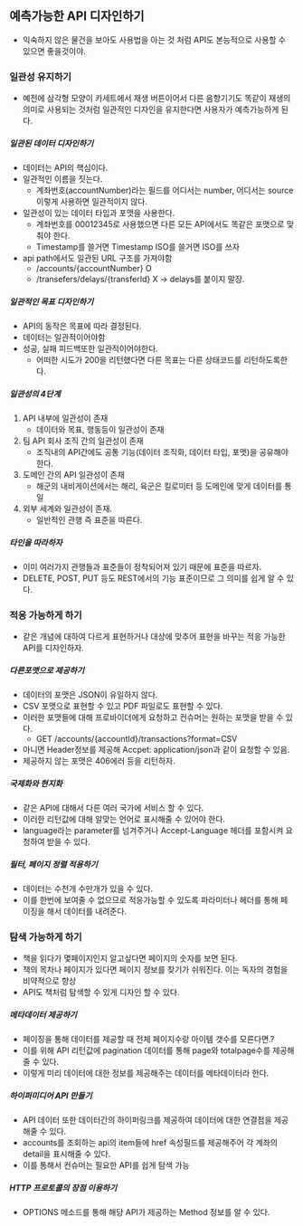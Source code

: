 ## 예측가능한 API 디자인하기

- 익숙하지 않은 물건을 보아도 사용법을 아는 것 처럼 API도 본능적으로 사용할 수 있으면 좋을것이야.





### 일관성 유지하기

- 예전에 삼각형 모양이 카세트에서 재생 버튼이어서 다른 음향기기도 똑같이 재생의 의미로 사용되는 것처럼 일관적인 디자인을 유지한다면 사용자가 예측가능하게 된다.



##### 일관된 데이터 디자인하기

- 데이터는 API의 핵심이다.
- 일관적인 이름을 짓는다.
  - 계좌번호(accountNumber)라는 필드를 어디서는 number, 어디서는 source 이렇게 사용하면 일관적이지 않다.
- 일관성이 있는 데이터 타입과 포맷을 사용한다.
  - 계좌번호를 00012345로 사용했으면 다른 모든 API에서도 똑같은 포맷으로 맞춰야 한다.
  - Timestamp를 쓸거면 Timestamp ISO를 쓸거면 ISO를 쓰자
- api path에서도 일관된 URL 구조를 가져야함
  - /accounts/{accountNumber} O
  - /transefers/delays/{transferId} X -> delays를 붙이지 말장.



##### 일관적인 목표 디자인하기

- API의 동작은 목표에 따라 결정된다.
- 데이터는 일관적이어야함
- 성공, 실패 피드백또한 일관적이어야한다.
  - 어떠한 시도가 200을 리턴했다면 다른 목표는 다른 상태코드를 리턴하도록한다.



##### 일관성의 4단계

1. API 내부에 일관성이 존재
   - 데이터와 목표, 행동등이 일관성이 존재
2. 팀 API 회사 조직 간의 일관성이 존재
   - 조직내의 API간에도 공통 기능(데이터 조직화, 데이터 타입, 포맷)을 공유해야한다.
3. 도메인 간의 API 일관성이 존재
   - 해군의 내비게이션에서는 해리, 육군은 킬로미터 등 도메인에 맞게 데이터를 통일
4. 외부 세계와 일관성이 존재.
   - 일반적인 관행 즉 표준을 따른다.



##### 타인을 따라하자

- 이미 여러가지 관행들과 표준들이 정착되어져 있기 때문에 표준을 따르자.
- DELETE, POST, PUT 등도 REST에서의 기능 표준이므로 그 의미를 쉽게 알 수 있다.



### 적응 가능하게 하기

- 같은 개념에 대하여 다르게 표현하거나 대상에 맞추어 표현을 바꾸는 적응 가능한 API를 디자인하자.



##### 다른포맷으로 제공하기

- 데이터의 포맷은 JSON이 유일하지 않다.
- CSV 포맷으로 표현할 수 있고 PDF 파일로도 표현할 수 있다.
- 이러한 포맷들에 대해 프로바이더에게 요청하고 컨슈머는 원하는 포맷을 받을 수 있다.
  - GET /accounts/{accountId}/transactions?format=CSV
- 아니면 Header정보를 제공해 Accpet: application/json과 같이 요청할 수 있음.
- 제공하지 않는 포맷은 406에러 등을 리턴하자.



##### 국제화와 현지화

- 같은 API에 대해서 다른 여러 국가에 서비스 할 수 있다.
- 이러한 리턴값에 대해 알맞는 언어로 표시해줄 수 있어야 한다.
- language라는 parameter를 넘겨주거나 Accept-Language 헤더를 포함시켜 요청하여 받을 수 있다.



##### 필터, 페이지 정렬 적용하기

- 데이터는 수천개 수만개가 있을 수 있다.
- 이를 한번에 보여줄 수 없으므로 적응가능할 수 있도록 파라미터나 헤더를 통해 페이징을 해서 데이터를 내려준다.



### 탐색 가능하게 하기

- 책을 읽다가 몇페이지인지 알고싶다면 페이지의 숫자를 보면 된다.
- 책의 목차나 페이지가 있다면 페이지 정보를 찾기가 쉬워진다. 이는 독자의 경험을 비약적으로 향상
- API도 책처럼 탐색할 수 있게 디자인 할 수 있다.



##### 메타데이터 제공하기

- 페이징을 통해 데이터를 제공할 때 전체 페이지수랑 아이템 갯수를 모른다면.?
- 이를 위해 API 리턴값에 pagination 데이터를 통해 page와 totalpage수를 제공해줄 수 있다.
- 이렇게 미리 데이터에 대한 정보를 제공해주는 데이터를 메타데이터라 한다.



##### 하이퍼미디어 API 만들기

- API 데이터 또한 데이터간의 하이퍼링크를 제공하여 데이터에 대한 연결점을 제공해줄 수 있다.
- accounts를 조회하는 api의 item들에 href 속성필드를 제공해주어 각 계좌의 detail을 표시해줄 수 있다.
- 이를 통해서 컨슈머는 필요한 API를 쉽게 탐색 가능



##### HTTP 프로토콜의 장점 이용하기

- OPTIONS 메소드를 통해 해당 API가 제공하는 Method 정보를 알 수 있다.

